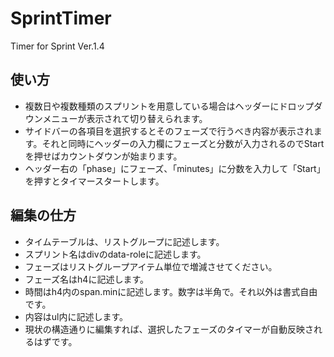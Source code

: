 # SprintTimer

Timer for Sprint Ver.1.4

## 使い方

- 複数日や複数種類のスプリントを用意している場合はヘッダーにドロップダウンメニューが表示されて切り替えられます。
- サイドバーの各項目を選択するとそのフェーズで行うべき内容が表示されます。それと同時にヘッダーの入力欄にフェーズと分数が入力されるのでStartを押せばカウントダウンが始まります。
- ヘッダー右の「phase」にフェーズ、「minutes」に分数を入力して「Start」を押すとタイマースタートします。

## 編集の仕方

- タイムテーブルは、リストグループに記述します。
- スプリント名はdivのdata-roleに記述します。
- フェーズはリストグループアイテム単位で増減させてください。
- フェーズ名はh4に記述します。
- 時間はh4内のspan.minに記述します。数字は半角で。それ以外は書式自由です。
- 内容はul内に記述します。
- 現状の構造通りに編集すれば、選択したフェーズのタイマーが自動反映されるはずです。
